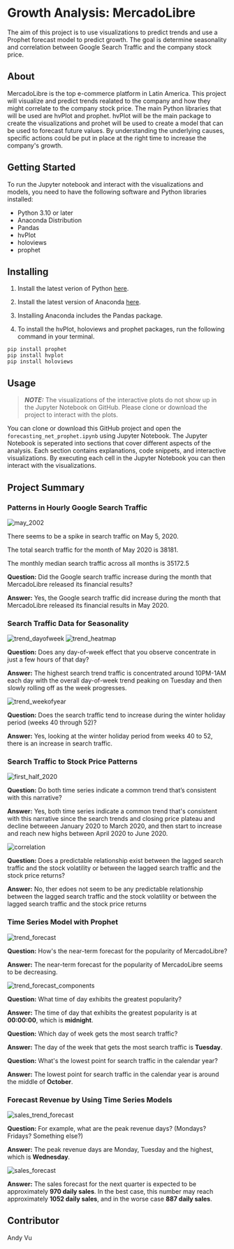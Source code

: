 # Growth Analysis: MercadoLibre
The aim of this project is to use visualizations to predict trends and use a Prophet forecast model to predict growth. The goal is determine seasonality and correlation between Google Search Traffic and the company stock price.

## About
MercadoLibre is the top e-commerce platform in Latin America. This project will visualize and predict trends realated to the company and how they might correlate to the company stock price. The main Python libraries that will be used are hvPlot and prophet. hvPlot will be the main package to create the visualizations and prohet will be used to create a model that can be used to forecast future values. By understanding the underlying causes, specific actions could be put in place at the right time to increase the company's growth.

## Getting Started
To run the Jupyter notebook and interact with the visualizations and models, you need to have the following software and Python libraries installed:

- Python 3.10 or later
- Anaconda Distribution
- Pandas
- hvPlot
- holoviews
- prophet

## Installing
1. Install the latest verion of Python [here](https://www.python.org/downloads/).

2. Install the latest version of Anaconda [here](https://www.anaconda.com/download).

3. Installing Anaconda includes the Pandas package.

4. To install the hvPlot, holoviews and prophet packages, run the following command in your terminal.

```
pip install prophet
pip install hvplot
pip install holoviews
```

## Usage
> **_NOTE:_**  The visualizations of the interactive plots do not show up in the Jupyter Notebook on GitHub. Please clone or download the project to interact with the plots.

You can clone or download this GitHub project and open the `forecasting_net_prophet.ipynb` using Jupyter Notebook. The Jupyter Notebook is seperated into sections that cover different aspects of the analysis. Each section contains explanations, code snippets, and interactive visualizations. By executing each cell in the Jupyter Notebook you can then interact with the visualizations.

## Project Summary

### Patterns in Hourly Google Search Traffic
![may_2002](Images/may_2020_plot.png)

There seems to be a spike in search traffic on May 5, 2020.

The total search traffic for the month of May 2020 is 38181.

The monthly median search traffic across all months is 35172.5

**Question:** Did the Google search traffic increase during the month that MercadoLibre released its financial results?

**Answer:** Yes, the Google search traffic did increase during the month that MercadoLibre released its financial results in May 2020.

### Search Traffic Data for Seasonality
![trend_dayofweek](Images/trends_by_dayofweek.png)
![trend_heatmap](Images/trend_heatmap.png)

**Question:** Does any day-of-week effect that you observe concentrate in just a few hours of that day?

**Answer:** The highest search trend traffic is concentrated around 10PM-1AM each day with the overall day-of-week trend peaking on Tuesday and then slowly rolling off as the week progresses.

![trend_weekofyear](Images/trend_by_weekofyear.png)

**Question:** Does the search traffic tend to increase during the winter holiday period (weeks 40 through 52)?

**Answer:** Yes, looking at the winter holiday period from weeks 40 to 52, there is an increase in search traffic.

### Search Traffic to Stock Price Patterns
![first_half_2020](Images/first_half_2020.png)

**Question:** Do both time series indicate a common trend that’s consistent with this narrative?

**Answer:** Yes, both time series indicate a common trend that's consistent with this narrative since the search trends and closing price plateau and decline betweeen January 2020 to March 2020, and then start to increase and reach new highs between April 2020 to June 2020.

![correlation](Images/correlation.png)

**Question:** Does a predictable relationship exist between the lagged search traffic and the stock volatility or between the lagged search traffic and the stock price returns?

**Answer:** No, ther edoes not seem to be any predictable relationship between the lagged search traffic and the stock volatility or between the lagged search traffic and the stock price returns

### Time Series Model with Prophet
![trend_forecast](Images/trend_forecast.png)

**Question:**  How's the near-term forecast for the popularity of MercadoLibre?

**Answer:** The near-term forecast for the popularity of MercadoLibre seems to be decreasing.

![trend_forecast_components](Images/trend_forecast_components.png)

**Question:** What time of day exhibits the greatest popularity?

**Answer:** The time of day that exhibits the greatest popularity is at **00:00:00**, which is **midnight**.

**Question:** Which day of week gets the most search traffic?
   
**Answer:** The day of the week that gets the most search traffic is **Tuesday**.

**Question:** What's the lowest point for search traffic in the calendar year?

**Answer:** The lowest point for search traffic in the calendar year is around the middle of **October**.

### Forecast Revenue by Using Time Series Models
![sales_trend_forecast](Images/sales_trend_forecast.png)

**Question:** For example, what are the peak revenue days? (Mondays? Fridays? Something else?)

**Answer:** The peak revenue days are Monday, Tuesday and the highest, which is **Wednesday**.

![sales_forecast](Images/sales_forecast.png)

**Answer:** The sales forecast for the next quarter is expected to be approximately **970 daily sales**. In the best case, this number may reach approximately **1052 daily sales**, and in the worse case **887 daily sales**.

## Contributor
Andy Vu